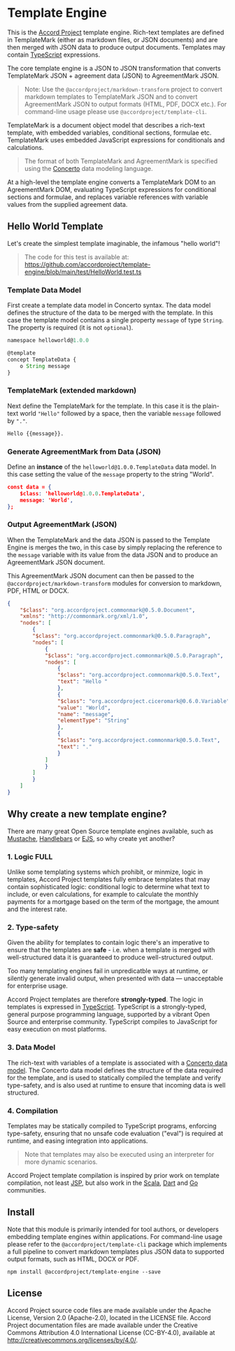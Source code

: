 # Template Engine

This is the [Accord Project](https://accordproject.org) template engine. Rich-text templates are defined in TemplateMark (either as markdown files, or JSON documents) and are then merged with JSON data to produce output documents. Templates may contain [TypeScript](https://www.typescriptlang.org) expressions.

The core template engine is a JSON to JSON transformation that converts TemplateMark JSON + agreement data (JSON) to AgreementMark JSON.

> Note: Use the `@accordproject/markdown-transform` project to convert markdown templates to TemplateMark JSON and to convert AgreementMark JSON to output formats (HTML, PDF, DOCX etc.). For command-line usage please use `@accordproject/template-cli`.

TemplateMark is a document object model that describes a rich-text template, with embedded variables, conditional sections, formulae etc. TemplateMark uses embedded JavaScript expressions for conditionals
and calculations.

> The format of both TemplateMark and AgreementMark is specified using the [Concerto](https://concerto.accordproject.org) data modeling language.

At a high-level the template engine converts a TemplateMark DOM to an AgreementMark DOM, evaluating TypeScript expressions for conditional sections and formulae, and replaces variable references with variable values from the supplied agreement data.

## Hello World Template

Let's create the simplest template imaginable, the infamous "hello world"!

> The code for this test is available at: https://github.com/accordproject/template-engine/blob/main/test/HelloWorld.test.ts

### Template Data Model

First create a template data model in Concerto syntax. The data model defines the structure of the data to be merged with the template. In this case the template model contains a single property `message` of type `String`. The property is required (it is not `optional`).

```javascript
namespace helloworld@1.0.0

@template
concept TemplateData {
    o String message
}
```

### TemplateMark (extended markdown)

Next define the TemplateMark for the template. In this case it is the plain-text world `"Hello"` followed by a space, then the variable `message` followed by `"."`.

```markdown
Hello {{message}}.
```

### Generate AgreementMark from Data (JSON)

Define an **instance** of the `helloworld@1.0.0.TemplateData` data model. In this case setting the value of the `message` property to the string "World".

```json
const data = {
    $class: 'helloworld@1.0.0.TemplateData',
    message: 'World',
};
```

### Output AgreementMark (JSON)

When the TemplateMark and the data JSON is passed to the Template Engine is merges the two, in this case by simply replacing the reference to the `message` variable with its value from the data JSON and to produce an AgreementMark JSON document.

This AgreementMark JSON document can then be passed to the `@accordproject/markdown-transform` modules for conversion to markdown, PDF, HTML or DOCX.

```json
{
    "$class": "org.accordproject.commonmark@0.5.0.Document",
    "xmlns": "http://commonmark.org/xml/1.0",
    "nodes": [
        {
        "$class": "org.accordproject.commonmark@0.5.0.Paragraph",
        "nodes": [
            {
            "$class": "org.accordproject.commonmark@0.5.0.Paragraph",
            "nodes": [
                {
                "$class": "org.accordproject.commonmark@0.5.0.Text",
                "text": "Hello "
                },
                {
                "$class": "org.accordproject.ciceromark@0.6.0.Variable",
                "value": "World",
                "name": "message",
                "elementType": "String"
                },
                {
                "$class": "org.accordproject.commonmark@0.5.0.Text",
                "text": "."
                }
            ]
            }
        ]
        }
    ]
}
```

## Why create a new template engine?

There are many great Open Source template engines available, such as [Mustache](https://mustache.github.io), [Handlebars](https://handlebarsjs.com) or [EJS](https://ejs.co), so why create yet another?

### 1. Logic FULL

Unlike some templating systems which prohibit, or minmize, logic in templates, Accord Project templates fully embrace templates that may contain sophisticated logic: conditional logic to determine what text to include, or even calculations, for example to calculate the monthly payments for a mortgage based on the term of the mortgage, the amount and the interest rate.

### 2. Type-safety

Given the ability for templates to contain logic there's an imperative to ensure that the templates are **safe** - i.e. when a template is merged with well-structured data it is guaranteed to produce well-structured output.

Too many templating engines fail in unpredicatble ways at runtime, or silently generate invalid output, when presented with data — unacceptable for enterprise usage.

Accord Project templates are therefore **strongly-typed**. The logic in templates is expressed in [TypeScript](https://www.typescriptlang.org). TypeScript is a strongly-typed, general purpose programming language, supported by a vibrant Open Source and enterprise community. TypeScript compiles to JavaScript for easy execution on most platforms.

### 3. Data Model

The rich-text with variables of a template is associated with a [Concerto data model](https://concerto.accordproject.org). The Concerto data model defines the structure of the data required for the template, and is used to statically compiled the template and verify type-safety, and is also used at runtime to ensure that incoming data is well structured.

### 4. Compilation

Templates may be statically compiled to TypeScript programs, enforcing type-safety, ensuring that no unsafe code evaluation ("eval") is required at runtime, and easing integration into applications.

> Note that templates may also be executed using an interpreter for more dynamic scenarios.

Accord Project template compilation is inspired by prior work on template compilation, not least [JSP](https://gist.github.com/sunfmin/5124605), but also work in the [Scala](https://www.playframework.com/documentation/2.1.0/ScalaTemplates), [Dart](http://blog.sethladd.com/2012/03/first-look-at-darts-html-template.html) and [Go](http://sunfmin.com/2013/03/22/a-compiled-template-for-golang.html) communities.

## Install

Note that this module is primarily intended for tool authors, or developers embedding template engines within applications. For command-line usage please refer to the `@accordproject/template-cli` package which implements a full pipeline to convert markdown templates plus JSON data to supported output formats, such as HTML, DOCX or PDF.

```
npm install @accordproject/template-engine --save
```

## License <a name="license"></a>
Accord Project source code files are made available under the Apache License, Version 2.0 (Apache-2.0), located in the LICENSE file. Accord Project documentation files are made available under the Creative Commons Attribution 4.0 International License (CC-BY-4.0), available at http://creativecommons.org/licenses/by/4.0/.

